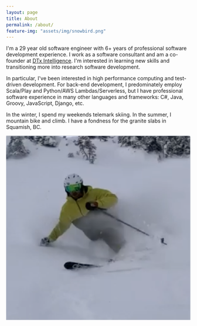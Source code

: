 ```yaml
---
layout: page
title: About
permalink: /about/
feature-img: "assets/img/snowbird.png"
---
```


I'm a 29 year old software engineer with 6+ years of professional software development experience. I work as a software consultant and am a co-founder at <a href="https://info.dtxintelligence.com">DTx Intelligence</a>. I'm interested in learning new skills and transitioning more into research software development.

In particular, I've been interested in high performance computing and test-driven development. For back-end development, I predominately employ Scala/Play and Python/AWS Lambdas/Serverless, but I have professional software experience in many other languages and frameworks: C#, Java, Groovy, JavaScript, Django, etc.

In the winter, I spend my weekends telemark skiing. In the summer, I mountain bike and climb. I have a fondness for the granite slabs in Squamish, BC.

![Skiing at Crystal Mountain](/assets/img/ski.png)